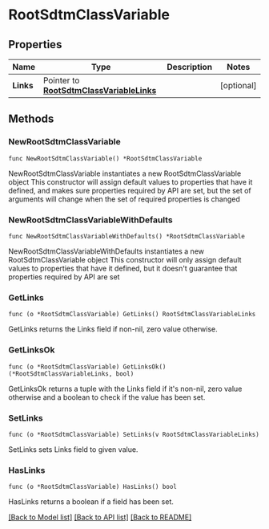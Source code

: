 # RootSdtmClassVariable

## Properties

Name | Type | Description | Notes
------------ | ------------- | ------------- | -------------
**Links** | Pointer to [**RootSdtmClassVariableLinks**](RootSdtmClassVariableLinks.md) |  | [optional] 

## Methods

### NewRootSdtmClassVariable

`func NewRootSdtmClassVariable() *RootSdtmClassVariable`

NewRootSdtmClassVariable instantiates a new RootSdtmClassVariable object
This constructor will assign default values to properties that have it defined,
and makes sure properties required by API are set, but the set of arguments
will change when the set of required properties is changed

### NewRootSdtmClassVariableWithDefaults

`func NewRootSdtmClassVariableWithDefaults() *RootSdtmClassVariable`

NewRootSdtmClassVariableWithDefaults instantiates a new RootSdtmClassVariable object
This constructor will only assign default values to properties that have it defined,
but it doesn't guarantee that properties required by API are set

### GetLinks

`func (o *RootSdtmClassVariable) GetLinks() RootSdtmClassVariableLinks`

GetLinks returns the Links field if non-nil, zero value otherwise.

### GetLinksOk

`func (o *RootSdtmClassVariable) GetLinksOk() (*RootSdtmClassVariableLinks, bool)`

GetLinksOk returns a tuple with the Links field if it's non-nil, zero value otherwise
and a boolean to check if the value has been set.

### SetLinks

`func (o *RootSdtmClassVariable) SetLinks(v RootSdtmClassVariableLinks)`

SetLinks sets Links field to given value.

### HasLinks

`func (o *RootSdtmClassVariable) HasLinks() bool`

HasLinks returns a boolean if a field has been set.


[[Back to Model list]](../README.md#documentation-for-models) [[Back to API list]](../README.md#documentation-for-api-endpoints) [[Back to README]](../README.md)


